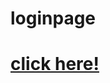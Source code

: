 # loginpage
<html>
  <head>
    <body>
<a href="https://shivaram-tech.github.io/loginpage/">
<h1>click here!</h1>
</a>
  
</body>
</head>
</html>
